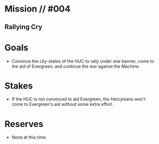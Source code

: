 # Mission // #004
## Rallying Cry
# Goals
- Convince the city-states of the HUC to rally under one banner, come to the aid of Evergreen, and continue the war against the Machine.

# Stakes
- If the HUC is not convinced to aid Evergreen, the Hercynians won't come to Evergreen's aid without some extra effort.

# Reserves
- None at this time.